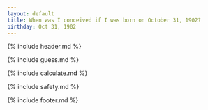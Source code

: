 ```yaml
---
layout: default
title: When was I conceived if I was born on October 31, 1902?
birthday: Oct 31, 1902
---
```


{% include header.md %}

{% include guess.md %}

{% include calculate.md %}

{% include safety.md %}

{% include footer.md %}



